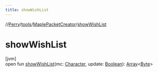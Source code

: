 ```yaml
---
title: showWishList
---
```

//[Perry](../../../index.html)/[tools](../index.html)/[MaplePacketCreator](index.html)/[showWishList](show-wish-list.html)



# showWishList



[jvm]\
open fun [showWishList](show-wish-list.html)(mc: [Character](../../client/-character/index.html), update: [Boolean](https://kotlinlang.org/api/latest/jvm/stdlib/kotlin/-boolean/index.html)): [Array](https://kotlinlang.org/api/latest/jvm/stdlib/kotlin/-array/index.html)&lt;[Byte](https://kotlinlang.org/api/latest/jvm/stdlib/kotlin/-byte/index.html)&gt;




